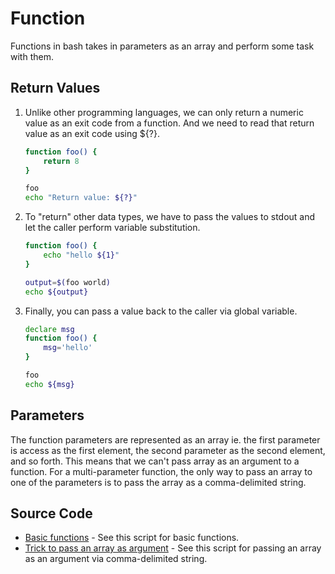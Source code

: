 # Function

Functions in bash takes in parameters as an array and perform some task with them.

## Return Values

1. Unlike other programming languages, we can only return a numeric value as an exit code from a function. And we need to read that return value as an exit code using ${?}.

   ```bash
   function foo() {
       return 8
   }

   foo
   echo "Return value: ${?}"
   ```

1. To "return" other data types, we have to pass the values to stdout and let the caller perform variable substitution.

   ```bash
   function foo() {
       echo "hello ${1}"
   }

   output=$(foo world)
   echo ${output}
   ```

1. Finally, you can pass a value back to the caller via global variable.

   ```bash
   declare msg
   function foo() {
       msg='hello'
   }

   foo
   echo ${msg}
   ```

## Parameters

The function parameters are represented as an array ie. the first parameter is access as the first element, the second parameter as the second element, and so forth. This means that we can't pass array as an argument to a function. For a multi-parameter function, the only way to pass an array to one of the parameters is to pass the array as a comma-delimited string.

## Source Code

* [Basic functions](function.sh) - See this script for basic functions.
* [Trick to pass an array as argument](array_arg.sh) - See this script for passing an array as an argument via comma-delimited string.
